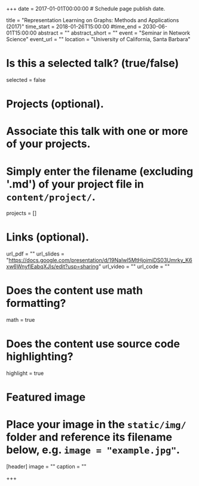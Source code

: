 +++
date = 2017-01-01T00:00:00  # Schedule page publish date.

title = "Representation Learning on Graphs: Methods and Applications (2017)"
time_start = 2018-01-26T15:00:00
#time_end = 2030-06-01T15:00:00
abstract = ""
abstract_short = ""
event = "Seminar in Network Science"
event_url = ""
location = "University of California, Santa Barbara"

# Is this a selected talk? (true/false)
selected = false

# Projects (optional).
#   Associate this talk with one or more of your projects.
#   Simply enter the filename (excluding '.md') of your project file in `content/project/`.
projects = []

# Links (optional).
url_pdf = ""
url_slides = "https://docs.google.com/presentation/d/19NaIwl5MtHjoimiDS03Umrky_K6xw6WnyflEabqXJls/edit?usp=sharing"
url_video = ""
url_code = ""

# Does the content use math formatting?
math = true

# Does the content use source code highlighting?
highlight = true

# Featured image
# Place your image in the `static/img/` folder and reference its filename below, e.g. `image = "example.jpg"`.
[header]
image = ""
caption = ""

+++
